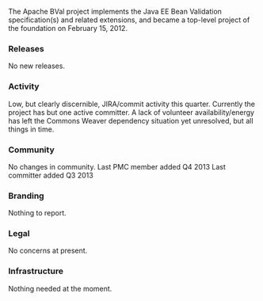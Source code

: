 

The Apache BVal project implements the Java EE Bean Validation specification(s)
and related extensions, and became a top-level project of the foundation on
February 15, 2012.

### Releases ###
No new releases.

### Activity ###
Low, but clearly discernible, JIRA/commit activity this quarter. Currently the 
project has but one active committer. A lack of volunteer availability/energy 
has left the Commons Weaver dependency situation yet unresolved, but all things in time.

### Community  ###
No changes in community.
Last PMC member added Q4 2013
Last committer added Q3 2013

### Branding ###
Nothing to report.

### Legal ###
No concerns at present.

### Infrastructure ###
Nothing needed at the moment.
